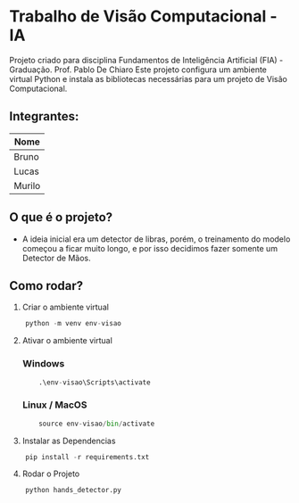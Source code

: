 # Trabalho de Visão Computacional - IA
Projeto criado para disciplina Fundamentos de Inteligência Artificial (FIA) - Graduação. Prof. Pablo De Chiaro
Este projeto configura um ambiente virtual Python e instala as bibliotecas necessárias para um projeto de Visão Computacional.

## Integrantes: 
| Nome    |
|---------|
| Bruno   |
| Lucas   |
| Murilo  |



## O que é o projeto?

- A ideia inicial era um detector de libras, porém, o treinamento do modelo começou a ficar muito longo,
e por isso decidimos fazer somente um Detector de Mãos.

## Como rodar?

1. Criar o ambiente virtual

```python
    python -m venv env-visao
```

2. Ativar o ambiente virtual
    ### Windows
    ```python
        .\env-visao\Scripts\activate
    ```
    ### Linux / MacOS
    ```python
        source env-visao/bin/activate
    ```    

3. Instalar as Dependencias

```python
    pip install -r requirements.txt
```

4. Rodar o Projeto

```python
    python hands_detector.py
```

